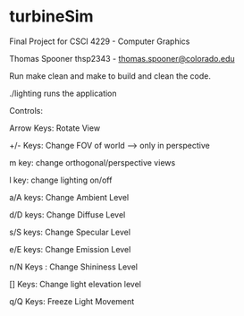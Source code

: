 turbineSim
==========

Final Project for CSCI 4229 - Computer Graphics

Thomas Spooner
thsp2343 - thomas.spooner@colorado.edu

Run make clean and make to build and clean the code.

./lighting runs the application

Controls:

Arrow Keys: Rotate View

+/- Keys: Change FOV of world --> only in perspective

m key: change orthogonal/perspective views

l key: change lighting on/off

a/A keys: Change Ambient Level

d/D keys: Change Diffuse Level

s/S keys: Change Specular Level

e/E keys: Change Emission Level

n/N Keys : Change Shininess Level

[] Keys: Change light elevation level

q/Q Keys: Freeze Light Movement
